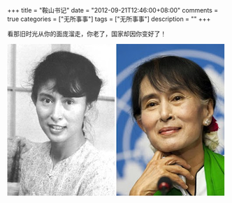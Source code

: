+++
title = "鞍山书记"
date = "2012-09-21T12:46:00+08:00"
comments = true
categories = ["无所事事"]
tags = ["无所事事"]
description = ""
+++


看那旧时光从你的面庞溜走，你老了，国家却因你变好了！

![assj.jpg](/media/assj.jpg)

<!--more-->